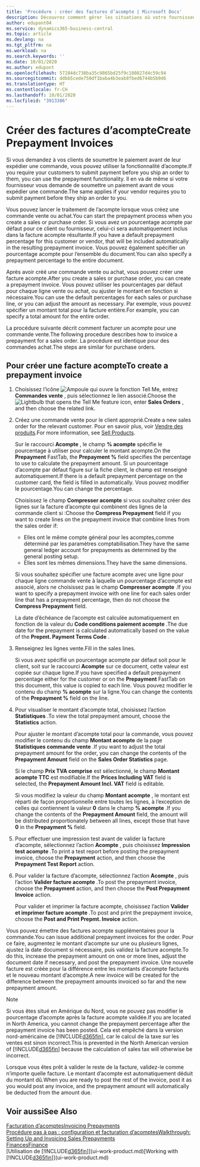 ```yaml
---
title: 'Procédure : créer des factures d’acompte | Microsoft Docs'
description: Découvrez comment gérer les situations où votre fournisseur ou vous-même exigez un acompte.
author: edupont04
ms.service: dynamics365-business-central
ms.topic: article
ms.devlang: na
ms.tgt_pltfrm: na
ms.workload: na
ms.search.keywords: ''
ms.date: 10/01/2020
ms.author: edupont
ms.openlocfilehash: 57284dc738ba35c9865bd25f9c180827d4c59c94
ms.sourcegitcommit: ddbb5cede750df1baba4b3eab8fbed6744b5b9d6
ms.translationtype: HT
ms.contentlocale: fr-CH
ms.lasthandoff: 10/01/2020
ms.locfileid: "3913386"
---
```

# <a name="create-prepayment-invoices"></a><span data-ttu-id="bf9ab-103">Créer des factures d’acompte</span><span class="sxs-lookup"><span data-stu-id="bf9ab-103">Create Prepayment Invoices</span></span>

<span data-ttu-id="bf9ab-104">Si vous demandez à vos clients de soumettre le paiement avant de leur expédier une commande, vous pouvez utiliser la fonctionnalité d’acompte.</span><span class="sxs-lookup"><span data-stu-id="bf9ab-104">If you require your customers to submit payment before you ship an order to them, you can use the prepayment functionality.</span></span> <span data-ttu-id="bf9ab-105">Il en va de même si votre fournisseur vous demande de soumettre un paiement avant de vous expédier une commande.</span><span class="sxs-lookup"><span data-stu-id="bf9ab-105">The same applies if your vendor requires you to submit payment before they ship an order to you.</span></span>  

<span data-ttu-id="bf9ab-106">Vous pouvez lancer le traitement de l’acompte lorsque vous créez une commande vente ou achat.</span><span class="sxs-lookup"><span data-stu-id="bf9ab-106">You can start the prepayment process when you create a sales or purchase order.</span></span> <span data-ttu-id="bf9ab-107">Si vous avez un pourcentage acompte par défaut pour ce client ou fournisseur, celui-ci sera automatiquement inclus dans la facture acompte résultante.</span><span class="sxs-lookup"><span data-stu-id="bf9ab-107">If you have a default prepayment percentage for this customer or vendor, that will be included automatically in the resulting prepayment invoice.</span></span> <span data-ttu-id="bf9ab-108">Vous pouvez également spécifier un pourcentage acompte pour l’ensemble du document.</span><span class="sxs-lookup"><span data-stu-id="bf9ab-108">You can also specify a prepayment percentage to the entire document.</span></span>

<span data-ttu-id="bf9ab-109">Après avoir créé une commande vente ou achat, vous pouvez créer une facture acompte.</span><span class="sxs-lookup"><span data-stu-id="bf9ab-109">After you create a sales or purchase order, you can create a prepayment invoice.</span></span> <span data-ttu-id="bf9ab-110">Vous pouvez utiliser les pourcentages par défaut pour chaque ligne vente ou achat, ou ajuster le montant en fonction si nécessaire.</span><span class="sxs-lookup"><span data-stu-id="bf9ab-110">You can use the default percentages for each sales or purchase line, or you can adjust the amount as necessary.</span></span> <span data-ttu-id="bf9ab-111">Par exemple, vous pouvez spécifier un montant total pour la facture entière.</span><span class="sxs-lookup"><span data-stu-id="bf9ab-111">For example, you can specify a total amount for the entire order.</span></span>  

<span data-ttu-id="bf9ab-112">La procédure suivante décrit comment facturer un acompte pour une commande vente.</span><span class="sxs-lookup"><span data-stu-id="bf9ab-112">The following procedure describes how to invoice a prepayment for a sales order.</span></span> <span data-ttu-id="bf9ab-113">La procédure est identique pour des commandes achat.</span><span class="sxs-lookup"><span data-stu-id="bf9ab-113">The steps are similar for purchase orders.</span></span>  

## <a name="to-create-a-prepayment-invoice"></a><span data-ttu-id="bf9ab-114">Pour créer une facture acompte</span><span class="sxs-lookup"><span data-stu-id="bf9ab-114">To create a prepayment invoice</span></span>

1. <span data-ttu-id="bf9ab-115">Choisissez l’icône ![Ampoule qui ouvre la fonction Tell Me](media/ui-search/search_small.png "Dites-moi ce que vous voulez faire"), entrez **Commandes vente** , puis sélectionnez le lien associé.</span><span class="sxs-lookup"><span data-stu-id="bf9ab-115">Choose the ![Lightbulb that opens the Tell Me feature](media/ui-search/search_small.png "Tell me what you want to do") icon, enter **Sales Orders** , and then choose the related link.</span></span>  
2. <span data-ttu-id="bf9ab-116">Créez une commande vente pour le client approprié.</span><span class="sxs-lookup"><span data-stu-id="bf9ab-116">Create a new sales order for the relevant customer.</span></span> <span data-ttu-id="bf9ab-117">Pour en savoir plus, voir [Vendre des produits](sales-how-sell-products.md).</span><span class="sxs-lookup"><span data-stu-id="bf9ab-117">For more information, see [Sell Products](sales-how-sell-products.md).</span></span>  

    <span data-ttu-id="bf9ab-118">Sur le raccourci **Acompte** , le champ **% acompte** spécifie le pourcentage à utiliser pour calculer le montant acompte.</span><span class="sxs-lookup"><span data-stu-id="bf9ab-118">On the **Prepayment** FastTab, the **Prepayment %** field specifies the percentage to use to calculate the prepayment amount.</span></span> <span data-ttu-id="bf9ab-119">Si un pourcentage d’acompte par défaut figure sur la fiche client, le champ est renseigné automatiquement.</span><span class="sxs-lookup"><span data-stu-id="bf9ab-119">If there is a default prepayment percentage on the customer card, the field is filled in automatically.</span></span> <span data-ttu-id="bf9ab-120">Vous pouvez modifier le pourcentage.</span><span class="sxs-lookup"><span data-stu-id="bf9ab-120">You can change the percentage.</span></span> <!--This percentage is applied to lines where the item on that line does not already specify a prepayment percentage. The prepayment percentage is only copied from the header to lines that do not copy the default prepayment percentage from the item.-->  

    <span data-ttu-id="bf9ab-121">Choisissez le champ **Compresser acompte** si vous souhaitez créer des lignes sur la facture d’acompte qui combinent des lignes de la commande client si :</span><span class="sxs-lookup"><span data-stu-id="bf9ab-121">Choose the **Compress Prepayment** field if you want to create lines on the prepayment invoice that combine lines from the sales order if:</span></span>  

    - <span data-ttu-id="bf9ab-122">Elles ont le même compte général pour les acomptes,comme déterminé par les paramètres comptabilisation.</span><span class="sxs-lookup"><span data-stu-id="bf9ab-122">They have the same general ledger account for prepayments as determined by the general posting setup.</span></span>  
    - <span data-ttu-id="bf9ab-123">Elles sont les mêmes dimensions.</span><span class="sxs-lookup"><span data-stu-id="bf9ab-123">They have the same dimensions.</span></span>  

    <span data-ttu-id="bf9ab-124">Si vous souhaitez spécifier une facture acompte avec une ligne pour chaque ligne commande vente à laquelle un pourcentage d’acompte est associé, alors ne choisissez pas le champ **Compresser acompte** .</span><span class="sxs-lookup"><span data-stu-id="bf9ab-124">If you want to specify a prepayment invoice with one line for each sales order line that has a prepayment percentage, then do not choose the **Compress Prepayment** field.</span></span>  

    <span data-ttu-id="bf9ab-125">La date d’échéance de l’acompte est calculée automatiquement en fonction de la valeur du **Code conditions paiement acompte** .</span><span class="sxs-lookup"><span data-stu-id="bf9ab-125">The due date for the prepayment is calculated automatically based on the value of the **Prepmt. Payment Terms Code** .</span></span>

3. <span data-ttu-id="bf9ab-126">Renseignez les lignes vente.</span><span class="sxs-lookup"><span data-stu-id="bf9ab-126">Fill in the sales lines.</span></span>  

    <span data-ttu-id="bf9ab-127">Si vous avez spécifié un pourcentage acompte par défaut soit pour le client, soit sur le raccourci **Acompte** sur ce document, cette valeur est copiée sur chaque ligne.</span><span class="sxs-lookup"><span data-stu-id="bf9ab-127">If you have specified a default prepayment percentage either for the customer or on the **Prepayment** FastTab on this document, this value is copied to each line.</span></span> <span data-ttu-id="bf9ab-128">Vous pouvez modifier le contenu du champ **% acompte** sur la ligne.</span><span class="sxs-lookup"><span data-stu-id="bf9ab-128">You can change the contents of the **Prepayment %** field on the line.</span></span>  

4. <span data-ttu-id="bf9ab-129">Pour visualiser le montant d’acompte total, choisissez l’action **Statistiques** .</span><span class="sxs-lookup"><span data-stu-id="bf9ab-129">To view the total prepayment amount, choose the **Statistics** action.</span></span>

    <span data-ttu-id="bf9ab-130">Pour ajuster le montant d’acompte total pour la commande, vous pouvez modifier le contenu du champ **Montant acompte** de la page **Statistiques commande vente** .</span><span class="sxs-lookup"><span data-stu-id="bf9ab-130">If you want to adjust the total prepayment amount for the order, you can change the contents of the **Prepayment Amount** field on the **Sales Order Statistics** page.</span></span>  

    <span data-ttu-id="bf9ab-131">Si le champ **Prix TVA comprise** est sélectionné, le champ **Montant acompte TTC** est modifiable.</span><span class="sxs-lookup"><span data-stu-id="bf9ab-131">If the **Prices Including VAT** field is selected, the **Prepayment Amount Incl. VAT** field is editable.</span></span>  

    <span data-ttu-id="bf9ab-132">Si vous modifiez la valeur du champ **Montant acompte** , le montant est réparti de façon proportionnelle entre toutes les lignes, à l’exception de celles qui contiennent la valeur **0** dans le champ **% acompte** .</span><span class="sxs-lookup"><span data-stu-id="bf9ab-132">If you change the contents of the **Prepayment Amount** field, the amount will be distributed proportionately between all lines, except those that have **0** in the **Prepayment %** field.</span></span>  

5. <span data-ttu-id="bf9ab-133">Pour effectuer une impression test avant de valider la facture d’acompte, sélectionnez l’action **Acompte** , puis choisissez **Impression test acompte** .</span><span class="sxs-lookup"><span data-stu-id="bf9ab-133">To print a test report before posting the prepayment invoice, choose the **Prepayment** action, and then choose the **Prepayment Test Report** action.</span></span>  
6. <span data-ttu-id="bf9ab-134">Pour valider la facture d’acompte, sélectionnez l’action **Acompte** , puis l’action **Valider facture acompte** .</span><span class="sxs-lookup"><span data-stu-id="bf9ab-134">To post the prepayment invoice, choose the **Prepayment** action, and then choose the **Post Prepayment Invoice** action.</span></span>  

    <span data-ttu-id="bf9ab-135">Pour valider et imprimer la facture acompte, choisissez l’action **Valider et imprimer facture acompte** .</span><span class="sxs-lookup"><span data-stu-id="bf9ab-135">To post and print the prepayment invoice, choose the **Post and Print Prepmt. Invoice** action.</span></span>  

<span data-ttu-id="bf9ab-136">Vous pouvez émettre des factures acompte supplémentaires pour la commande.</span><span class="sxs-lookup"><span data-stu-id="bf9ab-136">You can issue additional prepayment invoices for the order.</span></span> <span data-ttu-id="bf9ab-137">Pour ce faire, augmentez le montant d’acompte sur une ou plusieurs lignes, ajustez la date document si nécessaire, puis validez la facture acompte.</span><span class="sxs-lookup"><span data-stu-id="bf9ab-137">To do this, increase the prepayment amount on one or more lines, adjust the document date if necessary, and post the prepayment invoice.</span></span> <span data-ttu-id="bf9ab-138">Une nouvelle facture est créée pour la différence entre les montants d’acompte facturés et le nouveau montant d’acompte.</span><span class="sxs-lookup"><span data-stu-id="bf9ab-138">A new invoice will be created for the difference between the prepayment amounts invoiced so far and the new prepayment amount.</span></span>  

> [!NOTE]  
> <span data-ttu-id="bf9ab-139">Si vous êtes situé en Amérique du Nord, vous ne pouvez pas modifier le pourcentage d’acompte après la facture acompte validée.</span><span class="sxs-lookup"><span data-stu-id="bf9ab-139">If you are located in North America, you cannot change the prepayment percentage after the prepayment invoice has been posted.</span></span> <span data-ttu-id="bf9ab-140">Cela est empêché dans la version nord\-américaine de [!INCLUDE[d365fin](includes/d365fin_md.md)], car le calcul de la taxe sur les ventes est sinon incorrect.</span><span class="sxs-lookup"><span data-stu-id="bf9ab-140">This is prevented in the North American version of [!INCLUDE[d365fin](includes/d365fin_md.md)] because the calculation of sales tax will otherwise be incorrect.</span></span>  

 <span data-ttu-id="bf9ab-141">Lorsque vous êtes prêt à valider le reste de la facture, validez-le comme n’importe quelle facture. Le montant d’acompte est automatiquement déduit du montant dû.</span><span class="sxs-lookup"><span data-stu-id="bf9ab-141">When you are ready to post the rest of the invoice, post it as you would post any invoice, and the prepayment amount will automatically be deducted from the amount due.</span></span>  

## <a name="see-also"></a><span data-ttu-id="bf9ab-142">Voir aussi</span><span class="sxs-lookup"><span data-stu-id="bf9ab-142">See Also</span></span>

[<span data-ttu-id="bf9ab-143">Facturation d’acomptes</span><span class="sxs-lookup"><span data-stu-id="bf9ab-143">Invoicing Prepayments</span></span>](finance-invoice-prepayments.md)  
[<span data-ttu-id="bf9ab-144">Procédure pas à pas : configuration et facturation d’acomptes</span><span class="sxs-lookup"><span data-stu-id="bf9ab-144">Walkthrough: Setting Up and Invoicing Sales Prepayments</span></span>](walkthrough-setting-up-and-invoicing-sales-prepayments.md)  
[<span data-ttu-id="bf9ab-145">Finances</span><span class="sxs-lookup"><span data-stu-id="bf9ab-145">Finance</span></span>](finance.md)  
<span data-ttu-id="bf9ab-146">[Utilisation de [!INCLUDE[d365fin](includes/d365fin_md.md)]](ui-work-product.md)</span><span class="sxs-lookup"><span data-stu-id="bf9ab-146">[Working with [!INCLUDE[d365fin](includes/d365fin_md.md)]](ui-work-product.md)</span></span>
